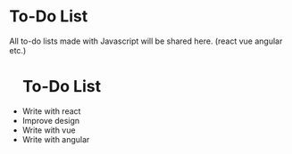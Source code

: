 # To-Do List
All to-do lists made with Javascript will be shared here. (react vue angular etc.)

<ul>
  <h1>To-Do List</h1>
<li>Write with react</li>
<li>Improve design</li>
<li>Write with vue</li>
<li>Write with angular</li>
</ul>
